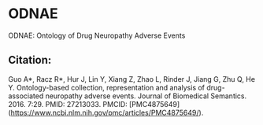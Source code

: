# ODNAE
ODNAE: Ontology of Drug Neuropathy Adverse Events

## Citation:

Guo A*, Racz R*, Hur J, Lin Y, Xiang Z, Zhao L, Rinder J, Jiang G, Zhu Q, He Y. Ontology-based collection, representation and analysis of drug-associated neuropathy adverse events. Journal of Biomedical Semantics. 2016. 7:29. PMID: 27213033. PMCID: [PMC4875649] (https://www.ncbi.nlm.nih.gov/pmc/articles/PMC4875649/).
